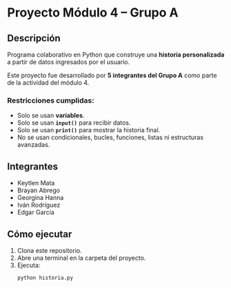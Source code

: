 # Proyecto Módulo 4 – Grupo A

## Descripción
Programa colaborativo en Python que construye una **historia personalizada** a partir de datos ingresados por el usuario.

Este proyecto fue desarrollado por **5 integrantes del Grupo A** como parte de la actividad del módulo 4.

###  Restricciones cumplidas:
- Solo se usan **variables**.
- Solo se usan **`input()`** para recibir datos.
- Solo se usan **`print()`** para mostrar la historia final.
- No se usan condicionales, bucles, funciones, listas ni estructuras avanzadas.

##  Integrantes
- Keytlen Mata 
- Brayan Abrego
- Georgina Hanna
- Iván Rodríguez
- Edgar García

## Cómo ejecutar
1. Clona este repositorio.
2. Abre una terminal en la carpeta del proyecto.
3. Ejecuta:
   ```bash
   python historia.py
